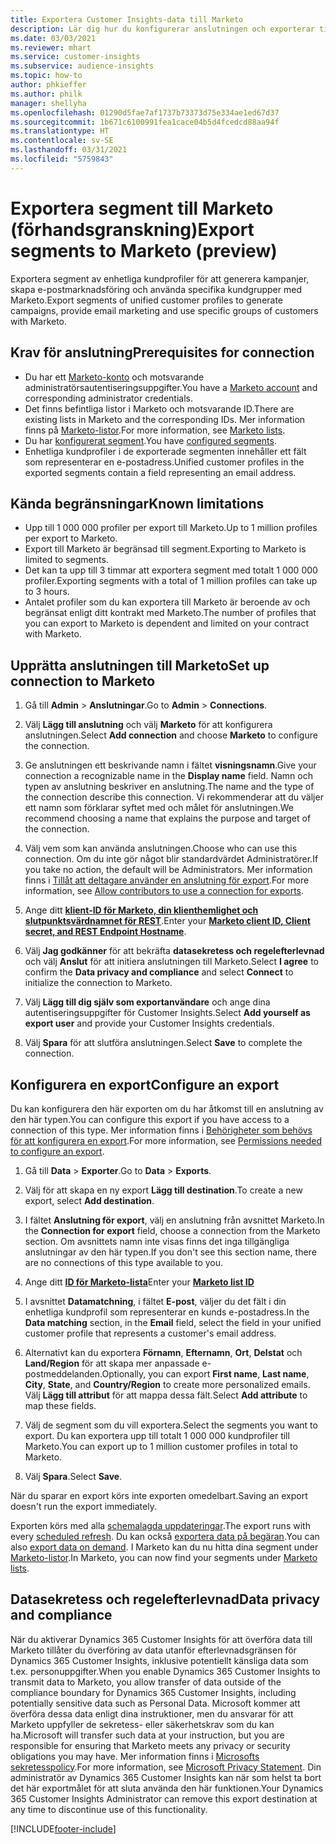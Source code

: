 ```yaml
---
title: Exportera Customer Insights-data till Marketo
description: Lär dig hur du konfigurerar anslutningen och exporterar till Marketo.
ms.date: 03/03/2021
ms.reviewer: mhart
ms.service: customer-insights
ms.subservice: audience-insights
ms.topic: how-to
author: phkieffer
ms.author: philk
manager: shellyha
ms.openlocfilehash: 01290d5fae7af1737b73373d75e334ae1ed67d37
ms.sourcegitcommit: 1b671c6100991fea1cace04b5d4fcedcd88aa94f
ms.translationtype: HT
ms.contentlocale: sv-SE
ms.lasthandoff: 03/31/2021
ms.locfileid: "5759843"
---
```

# <a name="export-segments-to-marketo-preview"></a><span data-ttu-id="d1603-103">Exportera segment till Marketo (förhandsgranskning)</span><span class="sxs-lookup"><span data-stu-id="d1603-103">Export segments to Marketo (preview)</span></span>

<span data-ttu-id="d1603-104">Exportera segment av enhetliga kundprofiler för att generera kampanjer, skapa e-postmarknadsföring och använda specifika kundgrupper med Marketo.</span><span class="sxs-lookup"><span data-stu-id="d1603-104">Export segments of unified customer profiles to generate campaigns, provide email marketing and use specific groups of customers with Marketo.</span></span>

## <a name="prerequisites-for-connection"></a><span data-ttu-id="d1603-105">Krav för anslutning</span><span class="sxs-lookup"><span data-stu-id="d1603-105">Prerequisites for connection</span></span>

-   <span data-ttu-id="d1603-106">Du har ett [Marketo-konto](https://login.marketo.com/) och motsvarande administratörsautentiseringsuppgifter.</span><span class="sxs-lookup"><span data-stu-id="d1603-106">You have a [Marketo account](https://login.marketo.com/) and corresponding administrator credentials.</span></span>
-   <span data-ttu-id="d1603-107">Det finns befintliga listor i Marketo och motsvarande ID.</span><span class="sxs-lookup"><span data-stu-id="d1603-107">There are existing lists in Marketo and the corresponding IDs.</span></span> <span data-ttu-id="d1603-108">Mer information finns på [Marketo-listor](https://docs.marketo.com/display/public/DOCS/Understanding+Static+Lists).</span><span class="sxs-lookup"><span data-stu-id="d1603-108">For more information, see [Marketo lists](https://docs.marketo.com/display/public/DOCS/Understanding+Static+Lists).</span></span>
-   <span data-ttu-id="d1603-109">Du har [konfigurerat segment](segments.md).</span><span class="sxs-lookup"><span data-stu-id="d1603-109">You have [configured segments](segments.md).</span></span>
-   <span data-ttu-id="d1603-110">Enhetliga kundprofiler i de exporterade segmenten innehåller ett fält som representerar en e-postadress.</span><span class="sxs-lookup"><span data-stu-id="d1603-110">Unified customer profiles in the exported segments contain a field representing an email address.</span></span>

## <a name="known-limitations"></a><span data-ttu-id="d1603-111">Kända begränsningar</span><span class="sxs-lookup"><span data-stu-id="d1603-111">Known limitations</span></span>

- <span data-ttu-id="d1603-112">Upp till 1 000 000 profiler per export till Marketo.</span><span class="sxs-lookup"><span data-stu-id="d1603-112">Up to 1 million profiles per export to Marketo.</span></span>
- <span data-ttu-id="d1603-113">Export till Marketo är begränsad till segment.</span><span class="sxs-lookup"><span data-stu-id="d1603-113">Exporting to Marketo is limited to segments.</span></span>
- <span data-ttu-id="d1603-114">Det kan ta upp till 3 timmar att exportera segment med totalt 1 000 000 profiler.</span><span class="sxs-lookup"><span data-stu-id="d1603-114">Exporting segments with a total of 1 million profiles can take up to 3 hours.</span></span> 
- <span data-ttu-id="d1603-115">Antalet profiler som du kan exportera till Marketo är beroende av och begränsat enligt ditt kontrakt med Marketo.</span><span class="sxs-lookup"><span data-stu-id="d1603-115">The number of profiles that you can export to Marketo is dependent and limited on your contract with Marketo.</span></span>

## <a name="set-up-connection-to-marketo"></a><span data-ttu-id="d1603-116">Upprätta anslutningen till Marketo</span><span class="sxs-lookup"><span data-stu-id="d1603-116">Set up connection to Marketo</span></span>

1. <span data-ttu-id="d1603-117">Gå till **Admin** > **Anslutningar**.</span><span class="sxs-lookup"><span data-stu-id="d1603-117">Go to **Admin** > **Connections**.</span></span>

1. <span data-ttu-id="d1603-118">Välj **Lägg till anslutning** och välj **Marketo** för att konfigurera anslutningen.</span><span class="sxs-lookup"><span data-stu-id="d1603-118">Select **Add connection** and choose **Marketo** to configure the connection.</span></span>

1. <span data-ttu-id="d1603-119">Ge anslutningen ett beskrivande namn i fältet **visningsnamn**.</span><span class="sxs-lookup"><span data-stu-id="d1603-119">Give your connection a recognizable name in the **Display name** field.</span></span> <span data-ttu-id="d1603-120">Namn och typen av anslutning beskriver en anslutning.</span><span class="sxs-lookup"><span data-stu-id="d1603-120">The name and the type of the connection describe this connection.</span></span> <span data-ttu-id="d1603-121">Vi rekommenderar att du väljer ett namn som förklarar syftet med och målet för anslutningen.</span><span class="sxs-lookup"><span data-stu-id="d1603-121">We recommend choosing a name that explains the purpose and target of the connection.</span></span>

1. <span data-ttu-id="d1603-122">Välj vem som kan använda anslutningen.</span><span class="sxs-lookup"><span data-stu-id="d1603-122">Choose who can use this connection.</span></span> <span data-ttu-id="d1603-123">Om du inte gör något blir standardvärdet Administratörer.</span><span class="sxs-lookup"><span data-stu-id="d1603-123">If you take no action, the default will be Administrators.</span></span> <span data-ttu-id="d1603-124">Mer information finns i [Tillåt att deltagare använder en anslutning för export](connections.md#allow-contributors-to-use-a-connection-for-exports).</span><span class="sxs-lookup"><span data-stu-id="d1603-124">For more information, see [Allow contributors to use a connection for exports](connections.md#allow-contributors-to-use-a-connection-for-exports).</span></span>

1. <span data-ttu-id="d1603-125">Ange ditt **[klient-ID för Marketo, din klienthemlighet och slutpunktsvärdnamnet för REST](https://developers.marketo.com/rest-api/authentication/)**.</span><span class="sxs-lookup"><span data-stu-id="d1603-125">Enter your **[Marketo client ID, Client secret, and REST Endpoint Hostname](https://developers.marketo.com/rest-api/authentication/)**.</span></span>

1. <span data-ttu-id="d1603-126">Välj **Jag godkänner** för att bekräfta **datasekretess och regelefterlevnad** och välj **Anslut** för att initiera anslutningen till Marketo.</span><span class="sxs-lookup"><span data-stu-id="d1603-126">Select **I agree** to confirm the **Data privacy and compliance** and select **Connect** to initialize the connection to Marketo.</span></span>

1. <span data-ttu-id="d1603-127">Välj **Lägg till dig själv som exportanvändare** och ange dina autentiseringsuppgifter för Customer Insights.</span><span class="sxs-lookup"><span data-stu-id="d1603-127">Select **Add yourself as export user** and provide your Customer Insights credentials.</span></span>

1. <span data-ttu-id="d1603-128">Välj **Spara** för att slutföra anslutningen.</span><span class="sxs-lookup"><span data-stu-id="d1603-128">Select **Save** to complete the connection.</span></span>

## <a name="configure-an-export"></a><span data-ttu-id="d1603-129">Konfigurera en export</span><span class="sxs-lookup"><span data-stu-id="d1603-129">Configure an export</span></span>

<span data-ttu-id="d1603-130">Du kan konfigurera den här exporten om du har åtkomst till en anslutning av den här typen.</span><span class="sxs-lookup"><span data-stu-id="d1603-130">You can configure this export if you have access to a connection of this type.</span></span> <span data-ttu-id="d1603-131">Mer information finns i [Behörigheter som behövs för att konfigurera en export](export-destinations.md#set-up-a-new-export).</span><span class="sxs-lookup"><span data-stu-id="d1603-131">For more information, see [Permissions needed to configure an export](export-destinations.md#set-up-a-new-export).</span></span>

1. <span data-ttu-id="d1603-132">Gå till **Data** > **Exporter**.</span><span class="sxs-lookup"><span data-stu-id="d1603-132">Go to **Data** > **Exports**.</span></span>

1. <span data-ttu-id="d1603-133">Välj för att skapa en ny export **Lägg till destination**.</span><span class="sxs-lookup"><span data-stu-id="d1603-133">To create a new export, select **Add destination**.</span></span>

1. <span data-ttu-id="d1603-134">I fältet **Anslutning för export**, välj en anslutning från avsnittet Marketo.</span><span class="sxs-lookup"><span data-stu-id="d1603-134">In the **Connection for export** field, choose a connection from the Marketo section.</span></span> <span data-ttu-id="d1603-135">Om avsnittets namn inte visas finns det inga tillgängliga anslutningar av den här typen.</span><span class="sxs-lookup"><span data-stu-id="d1603-135">If you don't see this section name, there are no connections of this type available to you.</span></span>

1. <span data-ttu-id="d1603-136">Ange ditt **[ID för Marketo-lista](https://docs.marketo.com/display/public/DOCS/Understanding+Static+Lists)**</span><span class="sxs-lookup"><span data-stu-id="d1603-136">Enter your **[Marketo list ID](https://docs.marketo.com/display/public/DOCS/Understanding+Static+Lists)**</span></span> 

1. <span data-ttu-id="d1603-137">I avsnittet **Datamatchning**, i fältet **E-post**, väljer du det fält i din enhetliga kundprofil som representerar en kunds e-postadress.</span><span class="sxs-lookup"><span data-stu-id="d1603-137">In the **Data matching** section, in the **Email** field, select the field in your unified customer profile that represents a customer's email address.</span></span> 

1. <span data-ttu-id="d1603-138">Alternativt kan du exportera **Förnamn**, **Efternamn**, **Ort**, **Delstat** och **Land/Region** för att skapa mer anpassade e-postmeddelanden.</span><span class="sxs-lookup"><span data-stu-id="d1603-138">Optionally, you can export **First name**, **Last name**, **City**, **State**, and **Country/Region**  to create more personalized emails.</span></span> <span data-ttu-id="d1603-139">Välj **Lägg till attribut** för att mappa dessa fält.</span><span class="sxs-lookup"><span data-stu-id="d1603-139">Select **Add attribute** to map these fields.</span></span>

1. <span data-ttu-id="d1603-140">Välj de segment som du vill exportera.</span><span class="sxs-lookup"><span data-stu-id="d1603-140">Select the segments you want to export.</span></span> <span data-ttu-id="d1603-141">Du kan exportera upp till totalt 1 000 000 kundprofiler till Marketo.</span><span class="sxs-lookup"><span data-stu-id="d1603-141">You can export up to 1 million customer profiles in total to Marketo.</span></span>

1. <span data-ttu-id="d1603-142">Välj **Spara**.</span><span class="sxs-lookup"><span data-stu-id="d1603-142">Select **Save**.</span></span>

<span data-ttu-id="d1603-143">När du sparar en export körs inte exporten omedelbart.</span><span class="sxs-lookup"><span data-stu-id="d1603-143">Saving an export doesn't run the export immediately.</span></span>

<span data-ttu-id="d1603-144">Exporten körs med alla [schemalagda uppdateringar](system.md#schedule-tab).</span><span class="sxs-lookup"><span data-stu-id="d1603-144">The export runs with every [scheduled refresh](system.md#schedule-tab).</span></span> <span data-ttu-id="d1603-145">Du kan också [exportera data på begäran](export-destinations.md#run-exports-on-demand).</span><span class="sxs-lookup"><span data-stu-id="d1603-145">You can also [export data on demand](export-destinations.md#run-exports-on-demand).</span></span> <span data-ttu-id="d1603-146">I Marketo kan du nu hitta dina segment under [Marketo-listor](ttps://docs.marketo.com/display/public/DOCS/Understanding+Static+Lists).</span><span class="sxs-lookup"><span data-stu-id="d1603-146">In Marketo, you can now find your segments under [Marketo lists](ttps://docs.marketo.com/display/public/DOCS/Understanding+Static+Lists).</span></span>


## <a name="data-privacy-and-compliance"></a><span data-ttu-id="d1603-147">Datasekretess och regelefterlevnad</span><span class="sxs-lookup"><span data-stu-id="d1603-147">Data privacy and compliance</span></span>

<span data-ttu-id="d1603-148">När du aktiverar Dynamics 365 Customer Insights för att överföra data till Marketo tillåter du överföring av data utanför efterlevnadsgränsen för Dynamics 365 Customer Insights, inklusive potentiellt känsliga data som t.ex. personuppgifter.</span><span class="sxs-lookup"><span data-stu-id="d1603-148">When you enable Dynamics 365 Customer Insights to transmit data to Marketo, you allow transfer of data outside of the compliance boundary for Dynamics 365 Customer Insights, including potentially sensitive data such as Personal Data.</span></span> <span data-ttu-id="d1603-149">Microsoft kommer att överföra dessa data enligt dina instruktioner, men du ansvarar för att Marketo uppfyller de sekretess- eller säkerhetskrav som du kan ha.</span><span class="sxs-lookup"><span data-stu-id="d1603-149">Microsoft will transfer such data at your instruction, but you are responsible for ensuring that Marketo meets any privacy or security obligations you may have.</span></span> <span data-ttu-id="d1603-150">Mer information finns i [Microsofts sekretesspolicy](https://go.microsoft.com/fwlink/?linkid=396732).</span><span class="sxs-lookup"><span data-stu-id="d1603-150">For more information, see [Microsoft Privacy Statement](https://go.microsoft.com/fwlink/?linkid=396732).</span></span>
<span data-ttu-id="d1603-151">Din administratör av Dynamics 365 Customer Insights kan när som helst ta bort det här exportmålet för att sluta använda den här funktionen.</span><span class="sxs-lookup"><span data-stu-id="d1603-151">Your Dynamics 365 Customer Insights Administrator can remove this export destination at any time to discontinue use of this functionality.</span></span>


[!INCLUDE[footer-include](../includes/footer-banner.md)]